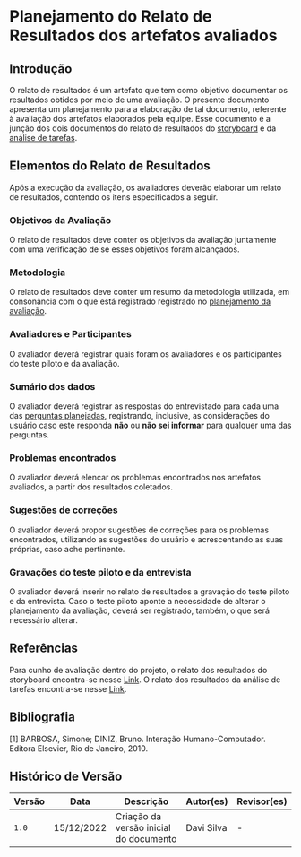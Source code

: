 # Planejamento do Relato de Resultados dos artefatos avaliados

## Introdução

O relato de resultados é um artefato que tem como objetivo documentar os resultados obtidos por meio de uma avaliação. O presente documento apresenta um planejamento para a elaboração de tal documento, referente à avaliação dos artefatos elaborados pela equipe.
Esse documento é a junção dos dois documentos do relato de resultados do [storyboard](planejamento_relato.md) e da [análise de tarefas](planejamento_resultado_analise_tarefas.md).

## Elementos do Relato de Resultados

Após a execução da avaliação, os avaliadores deverão elaborar um relato de resultados, contendo os itens especificados a seguir.

### Objetivos da Avaliação

O relato de resultados deve conter os objetivos da avaliação juntamente com uma verificação de se esses objetivos foram alcançados.

### Metodologia

O relato de resultados deve conter um resumo da metodologia utilizada, em consonância com o que está registrado registrado no [planejamento da avaliação](planejamento_avaliacao.md#metodologia).

### Avaliadores e Participantes

O avaliador deverá registrar quais foram os avaliadores e os participantes do teste piloto e da avaliação.

### Sumário dos dados

O avaliador deverá registrar as respostas do entrevistado para cada uma das [perguntas planejadas](planejamento_avaliacao.md#perguntas), registrando, inclusive, as considerações do usuário caso este responda **não** ou **não sei informar** para qualquer uma das perguntas.

### Problemas encontrados

O avaliador deverá elencar os problemas encontrados nos artefatos avaliados, a partir dos resultados coletados.

### Sugestões de correções

O avaliador deverá propor sugestões de correções para os problemas encontrados, utilizando as sugestões do usuário e acrescentando as suas próprias, caso ache pertinente.

### Gravações do teste piloto e da entrevista

O avaliador deverá inserir no relato de resultados a gravação do teste piloto e da entrevista. Caso o teste piloto aponte a necessidade de alterar o planejamento da avaliação, deverá ser registrado, também, o que será necessário alterar.

## Referências

Para cunho de avaliação dentro do projeto, o relato dos resultados do storyboard encontra-se nesse [Link](planejamento_relato.md).
O relato dos resultados da análise de tarefas encontra-se nesse [Link](planejamento_resultado_analise_tarefas.md).

## Bibliografia

[1] BARBOSA, Simone; DINIZ, Bruno. Interação Humano-Computador. Editora Elsevier, Rio de Janeiro, 2010.

## Histórico de Versão

| Versão | Data  | Descrição                          | Autor(es)     |  Revisor(es)  |
| ------ | ----- | ---------------------------------- | ------------- | ------------- |
| `1.0`  | 15/12/2022      | Criação da versão inicial do documento | Davi Silva | -   |
